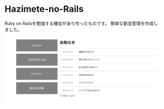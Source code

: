 # Hazimete-no-Rails
Ruby on Railsを勉強する機会があり作ったものです。
簡単な勤怠管理を作成しました。
![一般利用のホームの画像](https://github.com/Yuzukinikoniko/Hazimete-no-Rails/blob/main/%E3%82%B9%E3%82%AF%E3%83%AA%E3%83%BC%E3%83%B3%E3%82%B7%E3%83%A7%E3%83%83%E3%83%88%202023-03-19%202.28.07.png)
